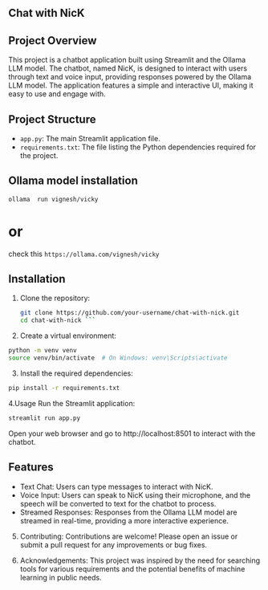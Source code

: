 ## Chat with NicK

## Project Overview

This project is a chatbot application built using Streamlit and the Ollama LLM model. The chatbot, named NicK, is designed to interact with users through text and voice input, providing responses powered by the Ollama LLM model. The application features a simple and interactive UI, making it easy to use and engage with.

## Project Structure

- `app.py`: The main Streamlit application file.
- `requirements.txt`: The file listing the Python dependencies required for the project.

## Ollama model installation

```bash
ollama  run vignesh/vicky
```
# or 
check this ```https://ollama.com/vignesh/vicky```
## Installation

1. Clone the repository:
   ```bash
   git clone https://github.com/your-username/chat-with-nick.git
   cd chat-with-nick ```

2. Create a virtual environment:

```bash
python -m venv venv
source venv/bin/activate  # On Windows: venv\Scripts\activate
```
3. Install the required dependencies:

```bash
pip install -r requirements.txt
```

4.Usage
Run the Streamlit application:
```bash
streamlit run app.py
```
Open your web browser and go to http://localhost:8501 to interact with the chatbot.

## Features
- Text Chat: Users can type messages to interact with NicK.
- Voice Input: Users can speak to NicK using their microphone, and the speech will be converted to text for the chatbot to process.
- Streamed Responses: Responses from the Ollama LLM model are streamed in real-time, providing a more interactive experience.

5. Contributing:
Contributions are welcome! Please open an issue or submit a pull request for any improvements or bug fixes.

6. Acknowledgements:
This project was inspired by the need for searching tools for various requirements and the potential benefits of machine learning in public needs.
